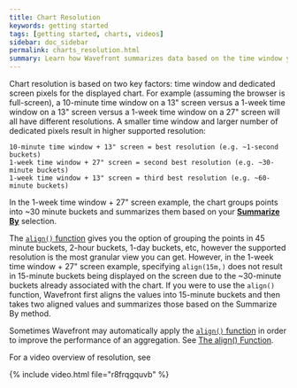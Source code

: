 ```yaml
---
title: Chart Resolution
keywords: getting started
tags: [getting started, charts, videos]
sidebar: doc_sidebar
permalink: charts_resolution.html
summary: Learn how Wavefront summarizes data based on the time window you are using and the resolution of your screen. 
---
```


Chart resolution is based on two key factors: time window and dedicated screen pixels for the displayed chart. For example (assuming the browser is full-screen), a 10-minute time window on a 13" screen versus a 1-week time window on a 13" screen versus a 1-week time window on a 27" screen will all have different resolutions. A smaller time window and larger number of dedicated pixels result in higher supported resolution:

```
10-minute time window + 13" screen = best resolution (e.g. ~1-second buckets)
1-week time window + 27" screen = second best resolution (e.g. ~30-minute buckets)
1-week time window + 13" screen = third best resolution (e.g. ~60-minute buckets)
```

In the 1-week time window + 27" screen example, the chart groups points into ~30 minute buckets and summarizes them based on your [**Summarize By**](charts.html#summarize-by) selection. 

The [`align()` function](query_language_reference.html#filtering-and-comparison-functions) gives you the option of grouping the points in 45 minute buckets, 2-hour buckets, 1-day buckets, etc, however the supported resolution is the most granular view you can get. However, in the 1-week time window + 27" screen example, specifying `align(15m,)` does not result in 15-minute buckets being displayed on the screen due to the ~30-minute buckets already associated with the chart. If you were to use the `align()` function, Wavefront first aligns the values into 15-minute buckets and then takes two aligned values and summarizes those based on the Summarize By method.

Sometimes Wavefront may automatically apply the [`align()` function]() in order to improve the performance of an aggregation. See [The align() Function](query_language_align_function.html).

For a video overview of resolution, see

{% include video.html file="r8frqgquvb" %}





